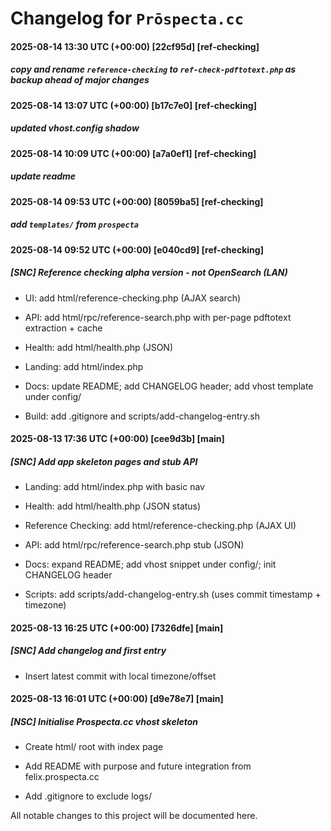 # Changelog for `Prōspecta.cc`

#### 2025-08-14 13:30 UTC (+00:00) [22cf95d] [ref-checking]

##### copy and rename `reference-checking` to `ref-check-pdftotext.php` as backup ahead of major changes





#### 2025-08-14 13:07 UTC (+00:00) [b17c7e0] [ref-checking]

##### updated vhost.config shadow





#### 2025-08-14 10:09 UTC (+00:00) [a7a0ef1] [ref-checking]

##### update readme





#### 2025-08-14 09:53 UTC (+00:00) [8059ba5] [ref-checking]

##### add `templates/` from `prospecta`





#### 2025-08-14 09:52 UTC (+00:00) [e040cd9] [ref-checking]

##### [SNC] Reference checking alpha version - not OpenSearch (LAN)

- UI: add html/reference-checking.php (AJAX search)

- API: add html/rpc/reference-search.php with per-page pdftotext extraction + cache

- Health: add html/health.php (JSON)

- Landing: add html/index.php

- Docs: update README; add CHANGELOG header; add vhost template under config/

- Build: add .gitignore and scripts/add-changelog-entry.sh



#### 2025-08-13 17:36 UTC (+00:00) [cee9d3b] [main]

##### [SNC] Add app skeleton pages and stub API

- Landing: add html/index.php with basic nav

- Health: add html/health.php (JSON status)

- Reference Checking: add html/reference-checking.php (AJAX UI)

- API: add html/rpc/reference-search.php stub (JSON)

- Docs: expand README; add vhost snippet under config/; init CHANGELOG header

- Scripts: add scripts/add-changelog-entry.sh (uses commit timestamp + timezone)



#### 2025-08-13 16:25 UTC (+00:00) [7326dfe] [main]

##### [SNC] Add changelog and first entry

- Insert latest commit with local timezone/offset



#### 2025-08-13 16:01 UTC (+00:00) [d9e78e7] [main]

##### [NSC] Initialise Prospecta.cc vhost skeleton

- Create html/ root with index page

- Add README with purpose and future integration from felix.prospecta.cc

- Add .gitignore to exclude logs/


All notable changes to this project will be documented here.




